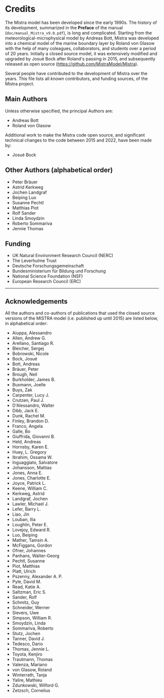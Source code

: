 # Credits

The Mistra model has been developed since the early 1990s. The history of its development, summarized in the __Preface__ of the manual (`doc/manual_Mistra_v9.0.pdf`), is long and complicated. Starting from the meteorological-microphysical model by Andreas Bott, Mistra was developed into a chemical model of the marine boundary layer by Roland von Glasow with the help of many coleagues, collaborators, and students over a period of 20 years. Initially a closed source model, it was extensively modified and upgraded by Josué Bock after Roland's passing in 2015, and subsequently released as open source (https://github.com/MistraModel/Mistra).

Several people have contributed to the development of Mistra over the years. This file lists all *known* contributors, and funding sources, of the Mistra project.

## Main Authors

Unless otherwise specified, the principal Authors are:
- Andreas Bott
- Roland von Glasow

Additional work to make the Mistra code open source, and significant technical changes to the code between 2015 and 2022, have been made by:
- Josué Bock

## Other Authors (alphabetical order)

- Peter Bräuer
- Astrid Kerkweg
- Jochen Landgraf
- Beiping Luo
- Susanne Pechtl
- Matthias Piot
- Rolf Sander
- Linda Smoydzin
- Roberto Sommariva
- Jennie Thomas

## Funding

- UK Natural Environment Research Council (NERC)
- The Leverhulme Trust
- Deutsche Forschungsgemeinschaft
- Bundesministerium für Bildung und Forschung
- National Science Foundation (NSF)
- European Research Council (ERC)

******************************************************************************

## Acknowledgements

All the authors and co-authors of publications that used the closed source versions of the MISTRA model (i.e. published up until 2015) are listed below, in alphabetical order:

- Aiuppa, Alessandro
- Allen, Andrew G.
- Arellano, Santiago R.
- Bleicher, Sergej
- Bobrowski, Nicole
- Bock, Josué
- Bott, Andreas
- Bräuer, Peter
- Brough, Neil
- Burkholder, James B.
- Buxmann, Joelle
- Buys, Zak
- Carpenter, Lucy J.
- Crutzen, Paul J.
- D'Alessandro, Walter
- Dibb, Jack E.
- Dunk, Rachel M.
- Finley, Brandon D.
- Franco, Angela
- Galle, Bo
- Giuffrida, Giovanni B.
- Held, Andreas
- Hornsby, Karen E.
- Huey, L. Gregory
- Ibrahim, Ossama W.
- Inguaggiato, Salvatore
- Johansson, Mattias
- Jones, Anna E.
- Jones, Charlotte E.
- Joyce, Patrick L.
- Keene, William C.
- Kerkweg, Astrid
- Landgraf, Jochen
- Lawler, Michael J.
- Lefer, Barry L.
- Liao, Jin
- Louban, Ilia
- Loughlin, Peter E.
- Lovejoy, Edward R.
- Luo, Beiping
- Mather, Tamsin A.
- McFiggans, Gordon
- Ofner, Johannes
- Panhans, Walter-Georg
- Pechtl, Susanne
- Piot, Matthias
- Platt, Ulrich
- Pszenny, Alexander A. P.
- Pyle, David M.
- Read, Katie A.
- Saltzman, Eric S.
- Sander, Rolf
- Schmitz, Guy
- Schneider, Werner
- Sievers, Uwe
- Simpson, William R.
- Smoydzin, Linda
- Sommariva, Roberto
- Stutz, Jochen
- Tanner, David J.
- Tedesco, Dario
- Thomas, Jennie L.
- Toyota, Kenjiro
- Trautmann, Thomas
- Valenza, Mariano
- von Glasow, Roland
- Winterrath, Tanja
- Yalire, Mathieu
- Zdunkowski, Wilford G.
- Zetzsch, Cornelius
